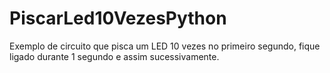 # PiscarLed10VezesPython
Exemplo de circuito que pisca um LED 10 vezes no primeiro segundo, fique ligado durante 1 segundo e assim sucessivamente.
